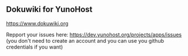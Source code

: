 Dokuwiki for YunoHost
---------------------

https://www.dokuwiki.org

Repport your issues here: https://dev.yunohost.org/projects/apps/issues (you don't need to create an account and you can use you github credentials if you want)

